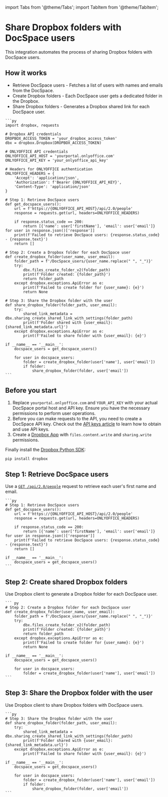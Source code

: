 import Tabs from '@theme/Tabs';
import TabItem from '@theme/TabItem';

# Share Dropbox folders with DocSpace users
This integration automates the process of sharing Dropbox folders with DocSpace users.

## How it works
- Retrieve DocSpace users - Fetches a list of users with names and emails from the DocSpace.
- Create Dropbox folders - Each DocSpace user gets a dedicated folder in the Dropbox.
- Share Dropbox folders - Generates a Dropbox shared link for each DocSpace user.

<Tabs>
  <TabItem value="py" label="Python">

    ```py
    import dropbox, requests
 
    # Dropbox API credentials
    DROPBOX_ACCESS_TOKEN = 'your_dropbox_access_token'
    dbx = dropbox.Dropbox(DROPBOX_ACCESS_TOKEN)
    
    # ONLYOFFICE API credentials
    ONLYOFFICE_API_HOST = 'yourportal.onlyoffice.com'
    ONLYOFFICE_API_KEY = 'your_onlyoffice_api_key'
    
    # Headers for ONLYOFFICE authentication
    ONLYOFFICE_HEADERS = {
        'Accept': 'application/json',
        'Authorization': f'Bearer {ONLYOFFICE_API_KEY}',
        'Content-Type': 'application/json'
    }
    
    # Step 1: Retrieve DocSpace users
    def get_docspace_users():
        url = f'https://{ONLYOFFICE_API_HOST}/api/2.0/people'
        response = requests.get(url, headers=ONLYOFFICE_HEADERS)
        
        if response.status_code == 200:
            return [{'name': user['firstName'], 'email': user['email']} for user in response.json()['response']]
        print(f'Failed to retrieve DocSpace users: {response.status_code} - {response.text}')
        return []
    
    # Step 2: Create a Dropbox folder for each DocSpace user
    def create_dropbox_folder(user_name, user_email):
        folder_path = f'/DocSpace_users/{user_name.replace(" ", "_")}'
        try:
            dbx.files_create_folder_v2(folder_path)
            print(f'Folder created: {folder_path}')
            return folder_path
        except dropbox.exceptions.ApiError as e:
            print(f'Failed to create folder for {user_name}: {e}')
            return None
    
    # Step 3: Share the Dropbox folder with the user
    def share_dropbox_folder(folder_path, user_email):
        try:
            shared_link_metadata = dbx.sharing_create_shared_link_with_settings(folder_path)
            print(f'Folder shared with {user_email}: {shared_link_metadata.url}')
        except dropbox.exceptions.ApiError as e:
            print(f'Failed to share folder with {user_email}: {e}')
    
    if __name__ == '__main__':
        docspace_users = get_docspace_users()

        for user in docspace_users:
            folder = create_dropbox_folder(user['name'], user['email'])
            if folder:
                share_dropbox_folder(folder, user['email'])
    ```

  </TabItem>
</Tabs>

## Before you start
1. Replace `yourportal.onlyoffice.com` and `YOUR_API_KEY` with your actual DocSpace portal host and API key. Ensure you have the necessary permissions to perform user operations.
2. Before you can make requests to the API, you need to create a DocSpace API key. Check out the [API keys article](/docspace/api-backend/get-started/authentication/api-keys/) to learn how to obtain and use API keys.
3. Create a [Dropbox App](https://www.dropbox.com/developers) with `files.content.write` and `sharing.write` permissions.

Finally install the [Dropbox Python SDK](https://www.dropbox.com/developers/documentation/python#install):
```bash
pip install dropbox
```

## Step 1: Retrieve DocSpace users
Use a [`GET /api/2.0/people`](/docspace/api-backend/usage-api/get-all-profiles) request to retrieve each user's first name and email.

<Tabs>
  <TabItem value="py" label="Python">

    ```py
    # Step 1: Retrieve DocSpace users
    def get_docspace_users():
        url = f'https://{ONLYOFFICE_API_HOST}/api/2.0/people'
        response = requests.get(url, headers=ONLYOFFICE_HEADERS)
        
        if response.status_code == 200:
            return [{'name': user['firstName'], 'email': user['email']} for user in response.json()['response']]
        print(f'Failed to retrieve DocSpace users: {response.status_code} - {response.text}')
        return []

    if __name__ == '__main__':
        docspace_users = get_docspace_users()
    ```

  </TabItem>
</Tabs>

## Step 2: Create shared Dropbox folders
Use Dropbox client to generate a Dropbox folder for each DocSpace user.

<Tabs>
  <TabItem value="py" label="Python">

    ``` py
    # Step 2: Create a Dropbox folder for each DocSpace user
    def create_dropbox_folder(user_name, user_email):
        folder_path = f'/DocSpace_users/{user_name.replace(" ", "_")}'
        try:
            dbx.files_create_folder_v2(folder_path)
            print(f'Folder created: {folder_path}')
            return folder_path
        except dropbox.exceptions.ApiError as e:
            print(f'Failed to create folder for {user_name}: {e}')
            return None

    if __name__ == '__main__':
        docspace_users = get_docspace_users()

        for user in docspace_users:
            folder = create_dropbox_folder(user['name'], user['email'])
    ```

  </TabItem>
</Tabs>


## Step 3: Share the Dropbox folder with the user
Use Dropbox client to share Dropbox folders with DocSpace users.

<Tabs>
  <TabItem value="py" label="Python">

    ```py
    # Step 3: Share the Dropbox folder with the user
    def share_dropbox_folder(folder_path, user_email):
        try:
            shared_link_metadata = dbx.sharing_create_shared_link_with_settings(folder_path)
            print(f'Folder shared with {user_email}: {shared_link_metadata.url}')
        except dropbox.exceptions.ApiError as e:
            print(f'Failed to share folder with {user_email}: {e}')
    
    if __name__ == '__main__':
        docspace_users = get_docspace_users()

        for user in docspace_users:
            folder = create_dropbox_folder(user['name'], user['email'])
            if folder:
                share_dropbox_folder(folder, user['email'])
    ```
    
  </TabItem>
</Tabs>